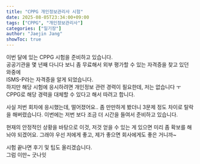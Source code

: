 ```yaml
---
title: "CPPG 개인정보관리사 시험"
date: 2025-08-05T23:34:00+09:00
tags: ["CPPG", "개인정보관리사"]
categories: ["일기장"]
author: "Jaejin Jang"
showToc: true
---
```


이번 달에 있는 CPPG 시험을 준비하고 있습니다.  
공공기관을 몇 년째 다니다 보니 좀 무료해서 외부 평가할 수 있는 자격증을 찾고 있던 와중에  
ISMS-P라는 자격증을 알게 되었습니다.  
하지만 해당 시험에 응시하려면 개인정보 관련 경력이 필요한데, 저는 없습니다 ㅜ
CPPG로 해당 경력을 대체할 수 있다고 해서 따려고 합니다.

사실 저번 회차에 응시했는데, 떨어졌어요.. 좀 만만하게 봤더니 3문제 정도 차이로 탈락을 해버렸습니다.
이번에는 저번 보다 조금 더 시간을 들여서 준비하고 있습니다.

현재의 안정적인 상황을 바탕으로 이것, 저것 얻을 수 있는 게 있으면 미리 좀 확보를 해놔야 되겠어요.
그래야 우선 저에게 좋고, 제가 좋으면 회사에게도 좋은 거니까~

시험 끝나면 후기 및 팁도 올리겠습니다.  
그럼 이만~ 굿나잇